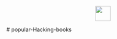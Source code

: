 <p align="center">
  <img height="40" src="https://github.com/akr3ch/akr3ch/raw/main/icons/hacktheworld.gif?raw=true"/>
</p>
#   p o p u l a r - H a c k i n g - b o o k s  
 